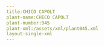 ```yaml
---
title:CHICO CAPOLT
plant-name:CHICO CAPOLT
plant-number:045
plant-xml:/assets/xml/plant045.xml
layout:single-xml
---
```

